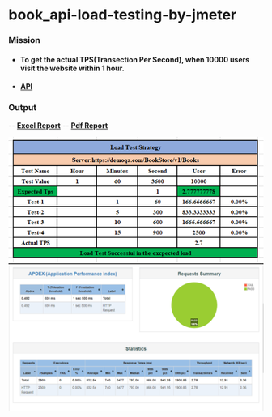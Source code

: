 # book_api-load-testing-by-jmeter

### **Mission**

- #### To get the actual TPS(Transection Per Second), when 10000 users visit the website within 1 hour.
- #### [API](https://demoqa.com/BookStore/v1/Books)

### **Output**

-- [**Excel Report**](https://github.com/iamhasib121/book_api-load-testing-by-jmeter/blob/main/ActualTps.png)
-- [**Pdf Report**](https://github.com/iamhasib121/book_api-load-testing-by-jmeter/blob/main/Load%20Testing%20By%20Jmeter%20Reports%20Screenshots.pdf)
 
  ![](./ActualTps.png)
  ![](./html_report.png)
